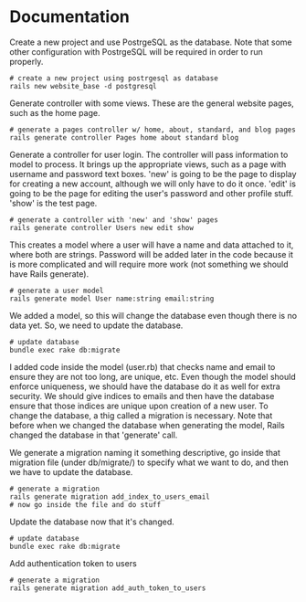 Documentation
====================

Create a new project and use PostrgeSQL as the database. Note that some other configuration with PostrgeSQL will be required in order to run properly.

	# create a new project using postrgesql as database
	rails new website_base -d postgresql

Generate controller with some views. These are the general website pages, such as the home page.

	# generate a pages controller w/ home, about, standard, and blog pages
	rails generate controller Pages home about standard blog 

Generate a controller for user login. The controller will pass information to model to process. It brings up the appropriate views, such as a page with username and password text boxes. 'new' is going to be the page to display for creating a new account, although we will only have to do it once. 'edit' is going to be the page for editing the user's password and other profile stuff. 'show' is the test page.
	
	# generate a controller with 'new' and 'show' pages
	rails generate controller Users new edit show

This creates a model where a user will have a name and data attached to it, where both are strings. Password will be added later in the code because it is more complicated and will require more work (not something we should have Rails generate).

	# generate a user model
	rails generate model User name:string email:string

We added a model, so this will change the database even though there is no data yet. So, we need to update the database.

	# update database
	bundle exec rake db:migrate

I added code inside the model (user.rb) that checks name and email to ensure they are not too long, are unique, etc. Even though the model should enforce uniqueness, we should have the database do it as well for extra security. We should give indices to emails and then have the database ensure that those indices are unique upon creation of a new user. To change the database, a thig called a migration is necessary. Note that before when we changed the database when generating the model, Rails changed the database in that 'generate' call.

We generate a migration naming it something descriptive, go inside that migration file (under db/migrate/) to specify what we want to do, and then we have to update the database.

	# generate a migration
	rails generate migration add_index_to_users_email
	# now go inside the file and do stuff

Update the database now that it's changed.

	# update database
	bundle exec rake db:migrate

Add authentication token to users

	# generate a migration
	rails generate migration add_auth_token_to_users
	
